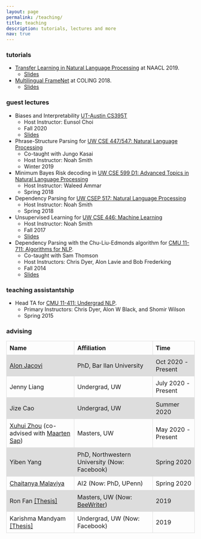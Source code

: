 ```yaml
---
layout: page
permalink: /teaching/
title: teaching
description: tutorials, lectures and more
nav: true
---
```


### tutorials

- [Transfer Learning in Natural Language Processing](https://www.aclweb.org/anthology/N19-5004/) at NAACL 2019.
    * <a class="button button1" href="https://docs.google.com/presentation/d/1fIhGikFPnb7G5kr58OvYC3GN4io7MznnM0aAgadvJfc">Slides</a>
- [Multilingual FrameNet](https://framenet.icsi.berkeley.edu/fndrupal/node/5552/) at COLING 2018.
    * <a class="button button1" href="https://github.com/swabhs/coling18tutorial/">Slides</a>


### guest lectures

- Biases and Interpretability [UT-Austin CS395T](https://www.cs.utexas.edu/~eunsol/courses/cs395t/index.html)
    * Host Instructor: Eunsol Choi
    * Fall 2020
    * <a class="button button1" href="../assets/pdf/talks/utaustin-guest-lecture-biases-and-interpretability.pdf">Slides</a>
- Phrase-Structure Parsing for [UW CSE 447/547: Natural Language Processing](https://courses.cs.washington.edu/courses/cse447/19wi/)
    * Co-taught with Jungo Kasai
    * Host Instructor: Noah Smith
    * Winter 2019
- Minimum Bayes Risk decoding in [UW CSE 599 D1: Advanced Topics in Natural Language Processing](https://wammar.github.io/2018sp_uw_cse_599/)
    * Host Instructor: Waleed Ammar
    * Spring 2018
- Dependency Parsing for [UW CSEP 517: Natural Language Processing](https://courses.cs.washington.edu/courses/csep517/18sp/)
    * Host Instructor: Noah Smith
    * Spring 2018
- Unsupervised Learning for [UW CSE 446: Machine Learning](https://courses.cs.washington.edu/courses/cse446/17au/)
    * Host Instructor: Noah Smith
    * Fall 2017
    * <a class="button button1" href="https://courses.cs.washington.edu/courses/cse446/17au/unsup.pdf">Slides</a>
- Dependency Parsing with the Chu-Liu-Edmonds algorithm for [CMU 11-711: Algorithms for NLP](http://demo.clab.cs.cmu.edu/11711fa18/).
    * Co-taught with Sam Thomson
    * Host Instructors: Chris Dyer, Alon Lavie and Bob Frederking
    * Fall 2014
    * <a class="button button1" href="../assets/pdf/talks/cle.pdf">Slides</a>


### teaching assistantship

- Head TA for [CMU 11-411: Undergrad NLP](http://demo.clab.cs.cmu.edu/NLP/).
    * Primary Instructors: Chris Dyer, Alon W Black, and Shomir Wilson
    * Spring 2015


### advising


<style>
table {
  border-collapse: collapse;
  width: 100%;
}

td, th {
  border: 1px solid #dddddd;
  text-align: left;
  padding: 8px;
}

tr:nth-child(even) {
  background-color: #dddddd;
}
</style>
<table>
  <tr>
    <th><b>Name</b></th>
    <th><b>Affiliation</b></th>
    <th><b>Time</b></th>
  </tr>
  <tr>
    <td><a href="https://alonjacovi.github.io/">Alon Jacovi</a></td>
    <td>PhD, Bar Ilan University</td>
    <td>Oct 2020 - Present</td>
  </tr>
  <tr>
    <td>Jenny Liang</td>
    <td>Undergrad, UW</td>
    <td>July 2020 - Present</td>
  </tr>
  <tr>
    <td>Jize Cao</td>
    <td>Undergrad, UW</td>
    <td>Summer 2020</td>
  </tr>
  <tr>
    <td><a href="https://xuhuizhou.github.io/">Xuhui Zhou</a> (co-advised with <a href="https://homes.cs.washington.edu/~msap/index.html">Maarten Sap</a>)</td>
    <td>Masters, UW</td>
    <td>May 2020 - Present</td>
  </tr>
  <tr>
    <td>Yiben Yang</td>
    <td>PhD, Northwestern University (Now: Facebook)</td>
    <td>Spring 2020</td>
  </tr>
  <tr>
    <td><a href="https://chaitanyamalaviya.github.io/">Chaitanya Malaviya</a></td>
    <td>AI2 (Now: PhD, UPenn)</td>
    <td>Spring 2020</td>
  </tr>
  <tr>
    <td>Ron Fan <a href="../assets/pdf/Ron_Fan_University_of_Washington_Masters_Thesis.pdf">[Thesis]</a></td>
    <td>Masters, UW (Now: <a href="https://www.beewriter.com/">BeeWriter</a>)</td>
    <td>2019</td>
  </tr>
  <tr>
    <td>Karishma Mandyam <a href="../assets/pdf/Karishma_Mandyam_UW_Senior_Thesis.pdf">[Thesis]</a></td>
    <td>Undergrad, UW (Now: Facebook)</td>
    <td>2019</td>
  </tr>
</table>
